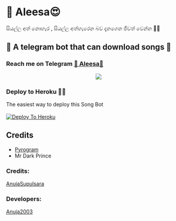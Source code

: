 # 💭 Aleesa😍
සියල්ල අත් නොහැර , සියල්ල අත්හැරෙන බව දැනගෙන ජීවත් වෙන්න 🙂✊
##  🎹 A telegram bot that can download songs 🎸
### Reach me on Telegram [💭 Aleesa🧚‍](https://t.me/songdownload_music_world_bot)
<p align="center">
  <img src="https://telegra.ph/file/492ecf8972eea2af1dda0.jpg">
</p>




### Deploy to Heroku 🏃‍♂

The easiest way to deploy this Song Bot  <br><br>
[![Deploy To Heroku](https://www.herokucdn.com/deploy/button.svg)](https://heroku.com/deploy?template=https://github.com/Sadew451/SDSongBot)


## Credits

- [Pyrogram](https://github.com/pyrogram)
- Mr Dark Prince

### Credits:

[AnujaSupulsara](https://github.com/anuja2003)



### Developers:

[Anuja2003](https://t.me/anuja2003J)
